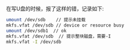 在写U盘的时候，报了这样的错，记录如下:

```bash
umount /dev/sdb    // 提示未挂载
mkfs.vfat /dev/sdb // device or resource busy
umount /dev/sdb1  // ok
mkfs.vfat /dev/sdb  // 提示整块磁盘，需要-I
mkfs.vfat -I /dev/sdb
```